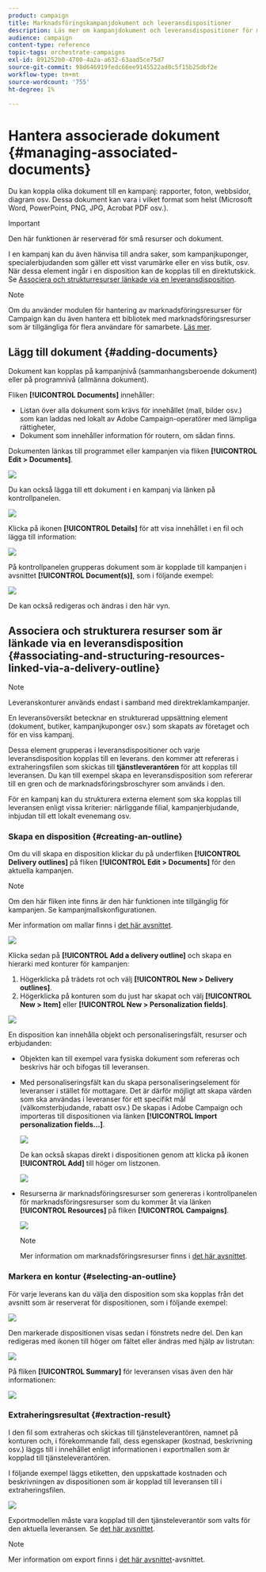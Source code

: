 ```yaml
---
product: campaign
title: Marknadsföringskampanjdokument och leveransdispositioner
description: Läs mer om kampanjdokument och leveransdispositioner för marknadsföring
audience: campaign
content-type: reference
topic-tags: orchestrate-campaigns
exl-id: 891252b0-4700-4a2a-a632-63aad5ce75d7
source-git-commit: 98d646919fedc66ee9145522ad0c5f15b25dbf2e
workflow-type: tm+mt
source-wordcount: '755'
ht-degree: 1%

---
```


# Hantera associerade dokument {#managing-associated-documents}

Du kan koppla olika dokument till en kampanj: rapporter, foton, webbsidor, diagram osv. Dessa dokument kan vara i vilket format som helst (Microsoft Word, PowerPoint, PNG, JPG, Acrobat PDF osv.).

>[!IMPORTANT]
>
>Den här funktionen är reserverad för små resurser och dokument.

I en kampanj kan du även hänvisa till andra saker, som kampanjkuponger, specialerbjudanden som gäller ett visst varumärke eller en viss butik, osv. När dessa element ingår i en disposition kan de kopplas till en direktutskick. Se [Associera och strukturresurser länkade via en leveransdisposition](#associating-and-structuring-resources-linked-via-a-delivery-outline).

>[!NOTE]
>
>Om du använder modulen för hantering av marknadsföringsresurser för Campaign kan du även hantera ett bibliotek med marknadsföringsresurser som är tillgängliga för flera användare för samarbete. [Läs mer](../../campaign/using/managing-marketing-resources.md).

## Lägg till dokument {#adding-documents}

Dokument kan kopplas på kampanjnivå (sammanhangsberoende dokument) eller på programnivå (allmänna dokument).

Fliken **[!UICONTROL Documents]** innehåller:

* Listan över alla dokument som krävs för innehållet (mall, bilder osv.) som kan laddas ned lokalt av Adobe Campaign-operatörer med lämpliga rättigheter,
* Dokument som innehåller information för routern, om sådan finns.

Dokumenten länkas till programmet eller kampanjen via fliken **[!UICONTROL Edit > Documents]**.

![](assets/s_ncs_user_op_add_document.png)

Du kan också lägga till ett dokument i en kampanj via länken på kontrollpanelen.

![](assets/add_a_document_in_op.png)

Klicka på ikonen **[!UICONTROL Details]** för att visa innehållet i en fil och lägga till information:

![](assets/s_ncs_user_op_add_document_details.png)

På kontrollpanelen grupperas dokument som är kopplade till kampanjen i avsnittet **[!UICONTROL Document(s)]**, som i följande exempel:

![](assets/s_ncs_user_op_edit_document.png)

De kan också redigeras och ändras i den här vyn.

## Associera och strukturera resurser som är länkade via en leveransdisposition {#associating-and-structuring-resources-linked-via-a-delivery-outline}

>[!NOTE]
>
>Leveranskonturer används endast i samband med direktreklamkampanjer.

En leveransöversikt betecknar en strukturerad uppsättning element (dokument, butiker, kampanjkuponger osv.) som skapats av företaget och för en viss kampanj.

Dessa element grupperas i leveransdispositioner och varje leveransdisposition kopplas till en leverans. den kommer att refereras i extraheringsfilen som skickas till **tjänstleverantören** för att kopplas till leveransen. Du kan till exempel skapa en leveransdisposition som refererar till en gren och de marknadsföringsbroschyrer som används i den.

För en kampanj kan du strukturera externa element som ska kopplas till leveransen enligt vissa kriterier: närliggande filial, kampanjerbjudande, inbjudan till ett lokalt evenemang osv.

### Skapa en disposition {#creating-an-outline}

Om du vill skapa en disposition klickar du på underfliken **[!UICONTROL Delivery outlines]** på fliken **[!UICONTROL Edit > Documents]** för den aktuella kampanjen.

>[!NOTE]
>
>Om den här fliken inte finns är den här funktionen inte tillgänglig för kampanjen. Se kampanjmallskonfigurationen.
>   
>Mer information om mallar finns i [det här avsnittet](../../campaign/using/marketing-campaign-templates.md#campaign-templates).

![](assets/s_ncs_user_op_composition_link.png)

Klicka sedan på **[!UICONTROL Add a delivery outline]** och skapa en hierarki med konturer för kampanjen:

1. Högerklicka på trädets rot och välj **[!UICONTROL New > Delivery outlines]**.
1. Högerklicka på konturen som du just har skapat och välj **[!UICONTROL New > Item]** eller **[!UICONTROL New > Personalization fields]**.

![](assets/s_ncs_user_op_add_composition.png)

En disposition kan innehålla objekt och personaliseringsfält, resurser och erbjudanden:

* Objekten kan till exempel vara fysiska dokument som refereras och beskrivs här och bifogas till leveransen.
* Med personaliseringsfält kan du skapa personaliseringselement för leveranser i stället för mottagare. Det är därför möjligt att skapa värden som ska användas i leveranser för ett specifikt mål (välkomsterbjudande, rabatt osv.) De skapas i Adobe Campaign och importeras till dispositionen via länken **[!UICONTROL Import personalization fields...]**.

   ![](assets/s_ncs_user_op_add_composition_field.png)

   De kan också skapas direkt i dispositionen genom att klicka på ikonen **[!UICONTROL Add]** till höger om listzonen.

   ![](assets/s_ncs_user_op_add_composition_field_button.png)

* Resurserna är marknadsföringsresurser som genereras i kontrollpanelen för marknadsföringsresurser som du kommer åt via länken **[!UICONTROL Resources]** på fliken **[!UICONTROL Campaigns]**.

   ![](assets/s_ncs_user_mkg_resource_ovv.png)

   >[!NOTE]
   >
   >Mer information om marknadsföringsresurser finns i [det här avsnittet](../../campaign/using/managing-marketing-resources.md).

### Markera en kontur {#selecting-an-outline}

För varje leverans kan du välja den disposition som ska kopplas från det avsnitt som är reserverat för dispositionen, som i följande exempel:

![](assets/s_ncs_user_op_select_composition.png)

Den markerade dispositionen visas sedan i fönstrets nedre del. Den kan redigeras med ikonen till höger om fältet eller ändras med hjälp av listrutan:

![](assets/s_ncs_user_op_select_composition_b.png)

På fliken **[!UICONTROL Summary]** för leveransen visas även den här informationen:

![](assets/s_ncs_user_op_select_composition_c.png)

### Extraheringsresultat {#extraction-result}

I den fil som extraheras och skickas till tjänsteleverantören, namnet på konturen och, i förekommande fall, dess egenskaper (kostnad, beskrivning osv.) läggs till i innehållet enligt informationen i exportmallen som är kopplad till tjänsteleverantören.

I följande exempel läggs etiketten, den uppskattade kostnaden och beskrivningen av dispositionen som är kopplad till leveransen till i extraheringsfilen.

![](assets/s_ncs_user_op_composition_in_export_template.png)

Exportmodellen måste vara kopplad till den tjänsteleverantör som valts för den aktuella leveransen. Se [det här avsnittet](../../campaign/using/providers--stocks-and-budgets.md#creating-service-providers-and-their-cost-structures).

>[!NOTE]
>
>Mer information om export finns i [det här avsnittet](../../platform/using/get-started-data-import-export.md)-avsnittet.
